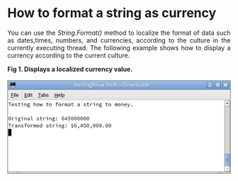# How to format a string as currency
        
<p align="Justify">
            You can use the <i>String.Format()</i> method to localize the format of data such as dates,times, numbers, and currencies, according to the
            culture in the currently executing thread.
            The following example shows how to display a currency according to the current culture. 
        </p>
        <div><b>Fig 1. Displays a localized currency value.</b></div><br>
        <div>
<IMG src="picture_library/formatstring/fig2.png">
</div><br>
